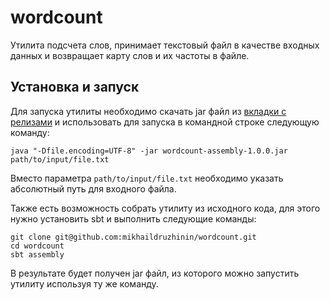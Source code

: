 # wordcount

Утилита подсчета слов, принимает текстовый файл в качестве входных данных и возвращает карту слов и их частоты в файле.

## Установка и запуск

Для запуска утилиты необходимо скачать jar файл из [вкладки с релизами](https://github.com/mikhaildruzhinin/wordcount/releases) и использовать для запуска в командной строке следующую команду:

```
java "-Dfile.encoding=UTF-8" -jar wordcount-assembly-1.0.0.jar  path/to/input/file.txt
```
Вместо параметра `path/to/input/file.txt` необходимо указать абсолютный путь для входного файла.

Также есть возможность собрать утилиту из исходного кода, для этого нужно установить sbt и выполнить следующие команды:
```
git clone git@github.com:mikhaildruzhinin/wordcount.git
cd wordcount
sbt assembly
```
В результате будет получен jar файл, из которого можно запустить утилиту используя ту же команду.
